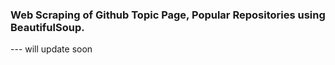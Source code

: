 ### Web Scraping of Github Topic Page, Popular Repositories using BeautifulSoup.


--- will update soon
